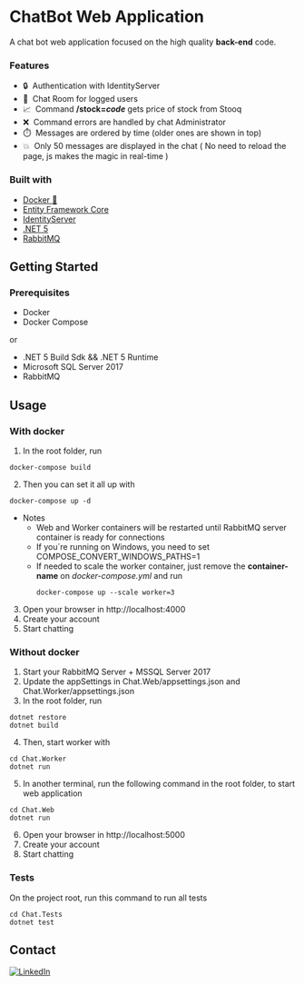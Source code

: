 # ChatBot Web Application
A chat bot web application focused on the high quality <b>back-end</b> code.

### Features
- :lock: &nbsp;Authentication with IdentityServer 
- :speech_balloon: &nbsp;Chat Room for logged users
- :chart_with_upwards_trend: &nbsp;Command **/stock=*code*** gets price of stock from Stooq
- :x: &nbsp;Command errors are handled by chat Administrator
- :stopwatch: &nbsp;Messages are ordered by time (older ones are shown in top)
- :boom: &nbsp;Only 50 messages are displayed in the chat ( No need to reload the page, js makes the magic in real-time )

### Built with
* [Docker :whale:](https://docker.com) 
* [Entity Framework Core](https://docs.microsoft.com/en-us/ef/)
* [IdentityServer](https://www.nuget.org/packages/Microsoft.AspNetCore.Identity.EntityFrameworkCore)
* [.NET 5](https://docs.microsoft.com/pt-br/dotnet/core/dotnet-five)
* [RabbitMQ](https://www.rabbitmq.com/)

## Getting Started

### Prerequisites
- Docker
- Docker Compose

or

- .NET 5 Build Sdk && .NET 5 Runtime
- Microsoft SQL Server 2017
- RabbitMQ

## Usage
### With docker
1. In the root folder, run 
  ```
  docker-compose build
  ```
2. Then you can set it all up with
  ```
  docker-compose up -d
  ```
  - Notes 
    - Web and Worker containers will be restarted until RabbitMQ server container is ready for connections</i>
    - If you´re running on Windows, you need to set COMPOSE_CONVERT_WINDOWS_PATHS=1
    - If needed to scale the worker container, just remove the **container-name** on *docker-compose.yml* and run
      ```
      docker-compose up --scale worker=3
      ```

3. Open your browser in http://localhost:4000 
4. Create your account
5. Start chatting
    

### Without docker
1. Start your RabbitMQ Server + MSSQL Server 2017
2. Update the appSettings in Chat.Web/appsettings.json and Chat.Worker/appsettings.json
3. In the root folder, run
  ```
  dotnet restore
  dotnet build
  ```
4. Then, start worker with
  ```
  cd Chat.Worker
  dotnet run
  ```

5. In another terminal, run the following command in the root folder, to start web application  
  ```
  cd Chat.Web
  dotnet run
  ```

6. Open your browser in http://localhost:5000 
7. Create your account
8. Start chatting

### Tests
On the project root, run this command to run all tests
  ```
  cd Chat.Tests
  dotnet test
  ```
 
  
## Contact
[![LinkedIn][linkedin-shield]][linkedin-url] 

[linkedin-shield]: https://img.shields.io/badge/LinkedIn-0077B5?style=for-the-badge&logo=linkedin&logoColor=white
[linkedin-url]: https://www.linkedin.com/in/caio-borghi-0334b1160/
